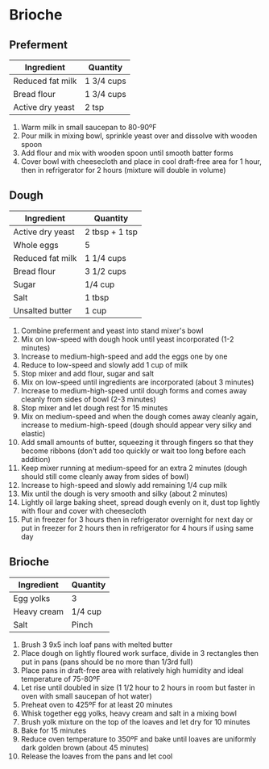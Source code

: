 Brioche
=======

Preferment
----------

Ingredient | Quantity
---|---
Reduced fat milk | 1 3/4 cups
Bread flour | 1 3/4 cups
Active dry yeast | 2 tsp

1. Warm milk in small saucepan to 80-90ºF
2. Pour milk in mixing bowl, sprinkle yeast over and dissolve with wooden spoon
3. Add flour and mix with wooden spoon until smooth batter forms
4. Cover bowl with cheesecloth and place in cool draft-free area for 1 hour, then in refrigerator for 2 hours (mixture will double in volume)

Dough
-----

Ingredient | Quantity
---|---
Active dry yeast | 2 tbsp + 1 tsp
Whole eggs | 5
Reduced fat milk | 1 1/4 cups
Bread flour | 3 1/2 cups
Sugar | 1/4 cup
Salt | 1 tbsp
Unsalted butter | 1 cup

1. Combine preferment and yeast into stand mixer's bowl
2. Mix on low-speed with dough hook until yeast incorporated (1-2 minutes)
3. Increase to medium-high-speed and add the eggs one by one
4. Reduce to low-speed and slowly add 1 cup of milk
5. Stop mixer and add flour, sugar and salt
6. Mix on low-speed until ingredients are incorporated (about 3 minutes)
7. Increase to medium-high-speed until dough forms and comes away cleanly from sides of bowl (2-3 minutes)
8. Stop mixer and let dough rest for 15 minutes
9. Mix on medium-speed and when the dough comes away cleanly again, increase to medium-high-speed (dough should appear very silky and elastic)
10. Add small amounts of butter, squeezing it through fingers so that they become ribbons (don't add too quickly or wait too long before each addition)
11. Keep mixer running at medium-speed for an extra 2 minutes (dough should still come cleanly away from sides of bowl)
12. Increase to high-speed and slowly add remaining 1/4 cup milk
13. Mix until the dough is very smooth and silky (about 2 minutes)
14. Lightly oil large baking sheet, spread dough evenly on it, dust top lightly with flour and cover with cheesecloth
16. Put in freezer for 3 hours then in refrigerator overnight for next day or put in freezer for 2 hours then in refrigerator for 4 hours if using same day

Brioche
-------

Ingredient | Quantity
---|---
Egg yolks | 3
Heavy cream | 1/4 cup
Salt | Pinch

1. Brush 3 9x5 inch loaf pans with melted butter
2. Place dough on lightly floured work surface, divide in 3 rectangles then put in pans (pans should be no more than 1/3rd full)
3. Place pans in draft-free area with relatively high humidity and ideal temperature of 75-80ºF
4. Let rise until doubled in size (1 1/2 hour to 2 hours in room but faster in oven with small saucepan of hot water)
5. Preheat oven to 425ºF for at least 20 minutes
6. Whisk together egg yolks, heavy cream and salt in a mixing bowl
7. Brush yolk mixture on the top of the loaves and let dry for 10 minutes
8. Bake for 15 minutes
9. Reduce oven temperature to 350ºF and bake until loaves are uniformly dark golden brown (about 45 minutes)
10. Release the loaves from the pans and let cool
